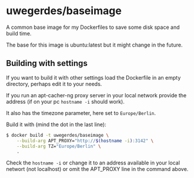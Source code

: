 # uwegerdes/baseimage

A common base image for my Dockerfiles to save some disk space and build time.

The base for this image is ubuntu:latest but it might change in the future.

## Building with settings

If you want to build it with other settings load the Dockerfile in an empty directory, perhaps edit it to your needs.

If you run an apt-cacher-ng proxy server in your local network provide the address (if on your pc `hostname -i` should work).

It also has the timezone parameter, here set to `Europe/Berlin`.

Build it with (mind the dot in the last line):

```bash
$ docker build -t uwegerdes/baseimage \
	--build-arg APT_PROXY="http://$(hostname -i):3142" \
	--build-arg TZ="Europe/Berlin" \
	.
```

Check the `hostname -i` or change it to an address available in your local networt (not localhost) or omit the APT_PROXY line in the command above.
